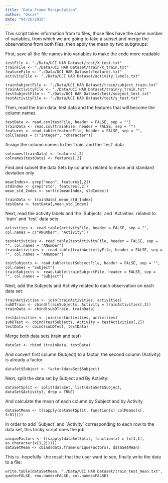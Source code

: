 ```yaml
---
title: "Data Frame Manipulation"
author: "Oscar"
date: "04/26/2015"
---
```


This script takes information from to files, those files have the same number of variables, from which we are going to take a subset and merge the observations from both files, then apply the mean by two subgroups:

First, save all the file names into variables to make the code more readable
```{r}
testFile <- "./Data/UCI HAR Dataset/test/X_test.txt"
trainFile <- "./Data/UCI HAR Dataset/train/X_train.txt"
featureFile <- "./Data/UCI HAR Dataset/features.txt"
activityFile <- "./Data/UCI HAR Dataset/activity_labels.txt"

trainSubjectFile <- "./Data/UCI HAR Dataset/train/subject_train.txt"
trainActivityFile <- "./Data/UCI HAR Dataset/train/y_train.txt"
testSubjectFile <- "./Data/UCI HAR Dataset/test/subject_test.txt"
testActivityFile <- "./Data/UCI HAR Dataset/test/y_test.txt"
```

Then, read the train data, test data and the features that will become the column names
```{r}
testData <- read.csv(testFile, header = FALSE, sep = "")
trainData <- read.csv(trainFile, header = FALSE, sep = "")
features <- read.table(featureFile, header = FALSE, sep = "", colClasses = c("integer", "character"))
```

Assign the column names to the ´train´ and the ´test´ data
```{r}
colnames(trainData) <- features[,2]
colnames(testData) <- features[,2]
```

Find and subset the data Sets by columns related to mean and standard deviation only
```{r}
meanIndex<- grep("mean", features[,2])
stdIndex <- grep("std", features[,2])
mean_std_Index <- sort(c(meanIndex, stdIndex))

trainData <- trainData[,mean_std_Index]
testData <- testData[,mean_std_Index]
```
Next, read the activity labels and the ´Subjects´ and ´Activities´ related to ´train´ and ´test´ data sets
```{r}
activities <- read.table(activityFile, header = FALSE, sep = "", col.names = c("ANumber", "Activity"))

testActivities <- read.table(testActivityFile, header = FALSE, sep = "", col.names = "ANumber")
trainActivities <- read.table(trainActivityFile, header = FALSE, sep = "", col.names = "ANumber")

testSubjects <- read.table(testSubjectFile, header = FALSE, sep = "", col.names = "Subject")
trainSubjects <- read.table(trainSubjectFile, header = FALSE, sep = "", col.names = "Subject")
```

Next, add the Subjects and Activity related to each observation on each data set:
```{r}
trainActivities <- join(trainActivities, activities)
subDTrain <- cbind(trainSubjects, Activity = trainActivities[,2])
trainData <- cbind(subDTrain, trainData)

testActivities <- join(testActivities, activities)
subDTest <- cbind(testSubjects, Activity = testActivities[,2])
testData <- cbind(subDTest, testData)
```

Merge both data sets (train and test)
```{r}
dataSet <- rbind (trainData, testData)
```

And convert first column (Subject) to a factor, the second column (Activity) is already a factor
```{r}
dataSet$Subject <- factor(dataSet$Subject)
```

Next, split the data set by Subject and By Activity:
```{r}
dataSetSplit <- split(dataSet, list(dataSet$Subject, dataSet$Activity), drop = TRUE)
```

And calculate the mean of each column by Subject and by Activity
```{r}
dataSetMean <- t(sapply(dataSetSplit, function(x) colMeans(x[, 3:81])))
```

In order to add ´Subject´ and ´Activity´ corresponding to each row to the data set, this tricky script does the job: 
```{r}
uniqueFactors <- t(sapply(dataSetSplit, function(x) c (x[1,1], as.character(x[1,2]))))
dataSetMean <- cbind(data.frame(uniqueFactors), dataSetMean)
```

This is -hopefully- the result that the user want to see, finally write the data to a file:
```{r}
write.table(dataSetMean, "./Data/UCI HAR Dataset/train_test_mean.txt", quote=FALSE, row.names=FALSE, col.names=FALSE)
```


```{r}

```


```{r}

```

